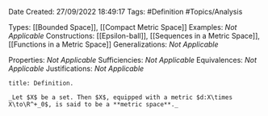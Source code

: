 <div class="topSpace"></div>

Date Created: 27/09/2022 18:49:17
Tags: #Definition #Topics/Analysis

Types: [[Bounded Space]], [[Compact Metric Space]]
Examples: _Not Applicable_
Constructions: [[Epsilon-ball]], [[Sequences in a Metric Space]], [[Functions in a Metric Space]]
Generalizations: _Not Applicable_

Properties: _Not Applicable_
Sufficiencies: _Not Applicable_
Equivalences: _Not Applicable_
Justifications: _Not Applicable_

``` ad-Definition
title: Definition.

_Let $X$ be a set. Then $X$, equipped with a metric $d:X\times X\to\R^+_0$, is said to be a **metric space**._

```
